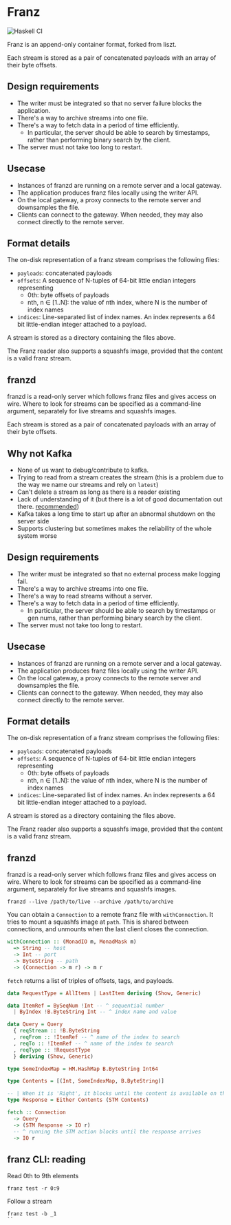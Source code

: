 # Franz

![Haskell CI](https://github.com/fumieval/franz/workflows/Haskell%20CI/badge.svg)

Franz is an append-only container format, forked from liszt.

Each stream is stored as a pair of concatenated payloads with an array of their
byte offsets.

## Design requirements

* The writer must be integrated so that no server failure blocks the application.
* There's a way to archive streams into one file.
* There's a way to fetch data in a period of time efficiently.
    * In particular, the server should be able to search by timestamps, rather than performing binary search by the client.
* The server must not take too long to restart.

## Usecase

* Instances of franzd are running on a remote server and a local gateway.
* The application produces franz files locally using the writer API.
* On the local gateway, a proxy connects to the remote server and downsamples the file.
* Clients can connect to the gateway. When needed, they may also connect directly to the remote server.

## Format details

The on-disk representation of a franz stream comprises the following files:

* `payloads`: concatenated payloads
* `offsets`: A sequence of N-tuples of 64-bit little endian integers representing
    * 0th: byte offsets of payloads
    * nth, n ∈ [1..N]: the value of nth index, where N is the number of index names
* `indices`: Line-separated list of index names. An index represents a 64 bit little-endian integer attached to a payload.

A stream is stored as a directory containing the files above.

The Franz reader also supports a squashfs image, provided that the content is a valid franz stream.

## franzd

franzd is a read-only server which follows franz files and gives access on wire.
Where to look for streams can be specified as a command-line argument, separately for live streams and squashfs images.

Each stream is stored as a pair of concatenated payloads with an array of their
byte offsets.

## Why not Kafka

- None of us want to debug/contribute to kafka.
- Trying to read from a stream creates the stream (this is a problem due to the way we name our streams and rely on `latest`)
- Can't delete a stream as long as there is a reader existing
- Lack of understanding of it (but there is a lot of good documentation out there. [recommended][1])
- Kafka takes a long time to start up after an abnormal shutdown on the server side
- Supports clustering but sometimes makes the reliability of the whole system worse

[1]: https://kafka.apache.org/documentation/#design

## Design requirements

* The writer must be integrated so that no external process make logging fail.
* There's a way to archive streams into one file.
* There's a way to read streams without a server.
* There's a way to fetch data in a period of time efficiently.
    * In particular, the server should be able to search by timestamps or gen nums, rather than performing binary search by the client.
* The server must not take too long to restart.

## Usecase

* Instances of franzd are running on a remote server and a local gateway.
* The application produces franz files locally using the writer API.
* On the local gateway, a proxy connects to the remote server and downsamples the file.
* Clients can connect to the gateway. When needed, they may also connect directly to the remote server.

## Format details

The on-disk representation of a franz stream comprises the following files:

* `payloads`: concatenated payloads
* `offsets`: A sequence of N-tuples of 64-bit little endian integers representing
    * 0th: byte offsets of payloads
    * nth, n ∈ [1..N]: the value of nth index, where N is the number of index names
* `indices`: Line-separated list of index names. An index represents a 64 bit little-endian integer attached to a payload.

A stream is stored as a directory containing the files above.

The Franz reader also supports a squashfs image, provided that the content is a valid franz stream.

## franzd

franzd is a read-only server which follows franz files and gives access on wire.
Where to look for streams can be specified as a command-line argument, separately for live streams and squashfs images.

```
franzd --live /path/to/live --archive /path/to/archive
```

You can obtain a `Connection` to a remote franz file with `withConnection`.
It tries to mount a squashfs image at `path`. This is shared between connections, and unmounts when the last client closes the connection.

```haskell
withConnection :: (MonadIO m, MonadMask m)
  => String -- host
  -> Int -- port
  -> ByteString -- path
  -> (Connection -> m r) -> m r
```

`fetch` returns a list of triples of offsets, tags, and payloads.

```haskell
data RequestType = AllItems | LastItem deriving (Show, Generic)

data ItemRef = BySeqNum !Int -- ^ sequential number
  | ByIndex !B.ByteString Int -- ^ index name and value

data Query = Query
  { reqStream :: !B.ByteString
  , reqFrom :: !ItemRef -- ^ name of the index to search
  , reqTo :: !ItemRef -- ^ name of the index to search
  , reqType :: !RequestType
  } deriving (Show, Generic)

type SomeIndexMap = HM.HashMap B.ByteString Int64

type Contents = [(Int, SomeIndexMap, B.ByteString)]

-- | When it is 'Right', it blocks until the content is available on the server.
type Response = Either Contents (STM Contents)

fetch :: Connection
  -> Query
  -> (STM Response -> IO r)
  -- ^ running the STM action blocks until the response arrives
  -> IO r
```

## franz CLI: reading

Read 0th to 9th elements

```
franz test -r 0:9
```

Follow a stream

```
franz test -b _1
``
